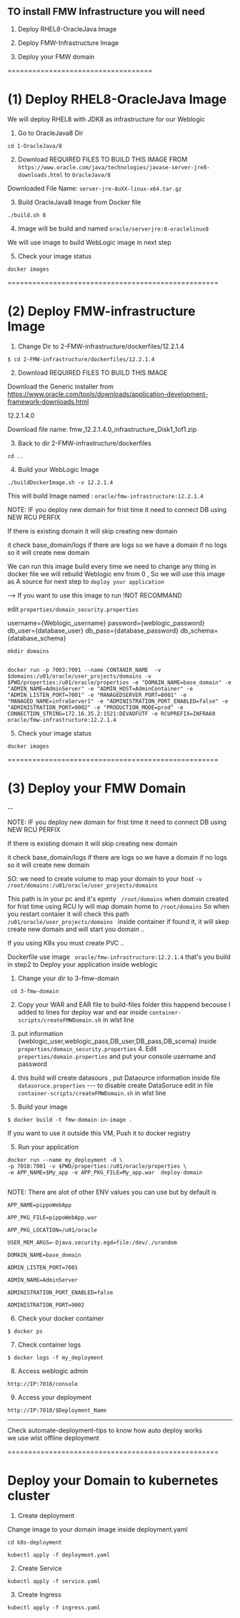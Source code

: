 ## TO install FMW Infrastructure you will need 

1. Deploy RHEL8-OracleJava Image

2. Deploy FMW-Infrastructure Image

3. Deploy  your FMW domain

===================================
# (1) Deploy RHEL8-OracleJava Image

We will deploy RHEL8 with JDK8 as infrastructure for our Weblogic

1. Go to OracleJava8 Dir

` cd 1-OracleJava/8 ` 

2. Download REQUIRED FILES TO BUILD THIS IMAGE 
FROM ` https://www.oracle.com/java/technologies/javase-server-jre8-downloads.html `  to  ` OracleJava/8 ` 


Downloaded File Name: ` server-jre-8uXX-linux-x64.tar.gz `

3. Build OracleJava8 Image from Docker file 

` ./build.sh 8 `

4. Image will be build and named ` oracle/serverjre:8-oraclelinux8 `

We will use image to build WebLogic image in next step

5. Check your image status 

` docker images ` 


===================================================

# (2) Deploy FMW-infrastructure Image

1. Change Dir to 2-FMW-infrastructure/dockerfiles/12.2.1.4 

` $ cd 2-FMW-infrastructure/dockerfiles/12.2.1.4 `

2. Download REQUIRED FILES TO BUILD THIS IMAGE

Download the Generic installer from https://www.oracle.com/tools/downloads/application-development-framework-downloads.html

12.2.1.4.0	



Download file name: fmw_12.2.1.4.0_infrastructure_Disk1_1of1.zip


3. Back to dir 2-FMW-infrastructure/dockerfiles

` cd .. ` 

4. Build your WebLogic Image 

` ./buildDockerImage.sh -v 12.2.1.4 ` 

This will build Image named : `oracle/fmw-infrastructure:12.2.1.4 `

NOTE: IF you deploy new domain for frist time it need to connect DB using NEW RCU PERFIX 

If there is existing domain it will skip creating new domain 

it check base_domain/logs if there are logs so we have a domain if no logs so it will create new domain 


We can run this image build every time we need to change any thing in docker file we will rebuild Weblogic env from 0 , So we will use this image as A source for next step to ` deploy your application ` 

--> If you want to use this image to run !NOT RECOMMAND 

edit  ` properties/domain_security.properties ` 

username={Weblogic_username}
password={weblogic_password}
db_user={database_user}
db_pass={database_password}
db_schema={database_schema}

```
mkdir domains 


docker run -p 7003:7001 --name CONTANIR_NAME  -v $domains:/u01/oracle/user_projects/domains -v $PWD/properties:/u01/oracle/properties -e "DOMAIN_NAME=base_domain" -e "ADMIN_NAME=AdminServer" -e "ADMIN_HOST=AdminContainer" -e "ADMIN_LISTEN_PORT=7001" -e "MANAGEDSERVER_PORT=8001" -e "MANAGED_NAME=infraServer1" -e "ADMINISTRATION_PORT_ENABLED=false" -e "ADMINISTRATION_PORT=9002" -e "PRODUCTION_MODE=prod" -e CONNECTION_STRING=172.16.35.2:1521:DEVADFUTF -e RCUPREFIX=INFRA60 oracle/fmw-infrastructure:12.2.1.4

```

5. Check your image status 

` docker images ` 


===================================================

# (3) Deploy your FMW Domain
--


NOTE: IF you deploy new domain for frist time it need to connect DB using NEW RCU PERFIX 

If there is existing domain it will skip creating new domain 

it check base_domain/logs if there are logs so we have a domain if no logs so it will create new domain 


SO: we need to create volume to map your domain to your host ` -v /root/domains:/u01/oracle/user_projects/domains ` 

This path is in your pc and it's epmty `  /root/domains ` when domain created for frist time using RCU 
Iy will map domain home to ` /root/domains ` So when you restart contaier it will check this path ` /u01/oracle/user_projects/domains  ` inside container if found it, it will skep create new domain and will start you domain ..

If you using K8s you must create PVC ..


Dockerfile use image ` oracle/fmw-infrastructure:12.2.1.4` that's you build in step2 to Deploy your application inside weblogic

1. Change your dir to 3-fmw-domain

` cd 3-fmw-domain`


2. Copy your WAR and EAR file to build-files folder 
this happend becouse I added to lines for deploy war and ear inside  ` container-scripts/createFMWDomain.sh ` in wlst line


3. put information {weblogic_user,weblogic_pass,DB_user,DB_pass,DB_scema} inside ` properties/domain_security.properties ` 4. Edit ` properties/domain.properties ` and put your console username and password


4. this build will create datasours , put Dataource information inside file ` datasoruce.properties `  --- to disable create DataSoruce edit in file ` container-scripts/createFMWDomain.sh ` in wlst line

4. Build your image

` $ docker build -t fmw-domain-in-image . `

If you want to use it outside this VM, Push it to docker registry 




5. Run your application 


``` 
docker run --name my_deployment -d \ 
-p 7010:7001 -v $PWD/properties:/u01/oracle/properties \
-e APP_NAME=$My_app -e APP_PKG_FILE=My_app.war  deploy-domain 
 
```

NOTE:  There are alot of other ENV values you can use but by default is


```
APP_NAME=pippoWebApp 

APP_PKG_FILE=pippoWebApp.war 

APP_PKG_LOCATION=/u01/oracle

USER_MEM_ARGS=-Djava.security.egd=file:/dev/./urandom

DOMAIN_NAME=base_domain

ADMIN_LISTEN_PORT=7001

ADMIN_NAME=AdminServer

ADMINISTRATION_PORT_ENABLED=false

ADMINISTRATION_PORT=9002

```


6. Check your docker container

` $ docker ps ` 

7. Check container logs 

` $ docker logs -f my_deployment `

8. Access weblogic admin

` http://IP:7010/console `

9. Access your deployment

` http://IP:7010/$Deployment_Name `



-------

Check automate-deployment-tips to know how auto deploy works  
we use wlst offline deployment



===================================================

# Deploy your Domain to kubernetes cluster

1. Create deployment

Change image to your domain image inside deployment.yaml

```
cd k8s-deployment

kubectl apply -f deployment.yaml 

```

2. Create Service

` kubectl apply -f service.yaml `


3. Create Ingress 

` kubectl apply -f ingress.yaml ` 